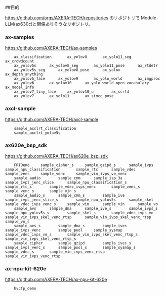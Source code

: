 ##目的

https://github.com/orgs/AXERA-TECH/repositories
のリポジトリで Module-LLM(ax630c)と関係ありそうなリポジトリ。

### ax-samples		
https://github.com/AXERA-TECH/ax-samples
```
	ax_classification		ax_yolov8		ax_yolo11_seg		ax_crowdcount												
	ax_yolov5s		ax_yolov8_seg		ax_yolo11_pose		ax_rtdetr												
	ax_yolov5s_seg		ax_yolov8_pose		ax_yolox		ax_depth_anything												
	ax_yolov5_face		ax_yolov9		ax_yolo_world		ax_imgproc												
	ax_yolov6		ax_yolov10		ax_yolo_world_open_vocabulary		ax_model_info												
	ax_yolov7_tiny_face		ax_yolov10_u		ax_scrfd														
	ax_yolov7		ax_yolo11		ax_simcc_pose														
```

																
### axcl-sample	
https://github.com/AXERA-TECH/axcl-sample

```
	sample_axclrt_classification																		
	sample_axclrt_yolov5s																		
```
					
### ax620e_bsp_sdk		
https://github.com/AXERA-TECH/ax620e_bsp_sdk

``` 
	FRTDemo		sample_cipher_s		sample_gzipd_s		sample_ivps		sample_npu_classification		sample_rtc		sample_vdec		sample_venc		sample_venc		sample_vin_ivps_vo_venc
	sample_audio		sample_cmm		sample_isp_3a		sample_ivps_jenc_slice		sample_npu_classification_s		sample_rtc_s		sample_vdec_ivps_venc		sample_venc_s		sample_venc_s		sample_vin_s
	sample_audio_s		sample_cmm_s		sample_ive		sample_ivps_jenc_slice_s		sample_npu_yolov5s		sample_skel		sample_vdec_ivps_venc_s		sample_vin		sample_vin		sample_vo
	sample_avs		sample_dma		sample_ive_s		sample_ivps_s		sample_npu_yolov5s_s		sample_skel_s		sample_vdec_ivps_vo		sample_vin_ivps_skel_venc_rtsp		sample_vin_ivps_skel_venc_rtsp		sample_vo_s
	sample_avs_s		sample_dma_s		sample_ives		sample_ivps_venc		sample_pool		sample_sysmap		sample_vdec_ivps_vo_s		sample_vin_ivps_skel_venc_rtsp_s		sample_vin_ivps_skel_venc_rtsp_s		
	sample_cipher		sample_gzipd		sample_ives_s		sample_ivps_venc_s		sample_pool_s		sample_sysmap_s		sample_vdec_s		sample_vin_ivps_venc_rtsp		sample_vin_ivps_venc_rtsp		
```																
### ax-npu-kit-620e		
https://github.com/AXERA-TECH/ax-npu-kit-620e
```
	hvcfp_demo																		
```										
																			
																			
